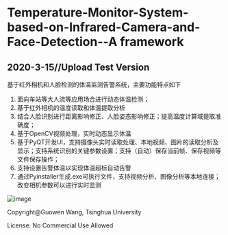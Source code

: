 # Temperature-Monitor-System-based-on-Infrared-Camera-and-Face-Detection--A framework
## 2020-3-15//Upload Test Version
基于红外相机和人脸检测的体温监测告警系统，主要功能特点如下
1. 面向车站等大人流等应用场合进行动态体温检测；
2. 基于红外相机的温度读取和体温提取分析
3. 结合人脸识别进行距离影响修正、人脸姿态影响修正；提高温度计算域提取准确度；
4. 基于OpenCV视频处理，实时动态显示体温
5. 基于PyQT开发UI，支持摄像头实时读取处理、本地视频、图片的读取分析及显示；支持系统识别的关键参数设置；支持（自动）保存当前帧、保存视频等文件保存操作；
6. 支持设置告警体温以实现体温超标自动告警
7. 通过Pyinstaller生成.exe可执行文件，支持视频分析、图像分析等本地连接；改变相机参数可以进行实时监测

![image](https://https://github.com/GW-Wang-thu/Temperature-Monitor-System-based-on-Infrared-Camera-and-Face-Detection/edit/master/UIDemo-1.jpg)

Copyright@Guowen Wang, Tsinghua University

License: No Commercial Use Allowed
